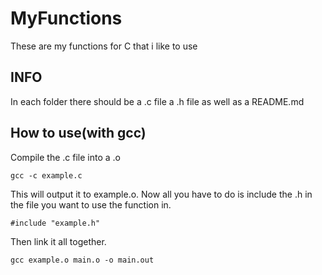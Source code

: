 # MyFunctions
These are my functions for C that i like to use
## INFO
In each folder there should be a .c file a .h file as well as a README.md
## How to use(with gcc)
Compile the .c file into a .o
```
gcc -c example.c
```
This will output it to example.o.
Now all you have to do is include the .h in the file you want to use the function in.
```
#include "example.h"
```
Then link it all together.
```
gcc example.o main.o -o main.out
```
